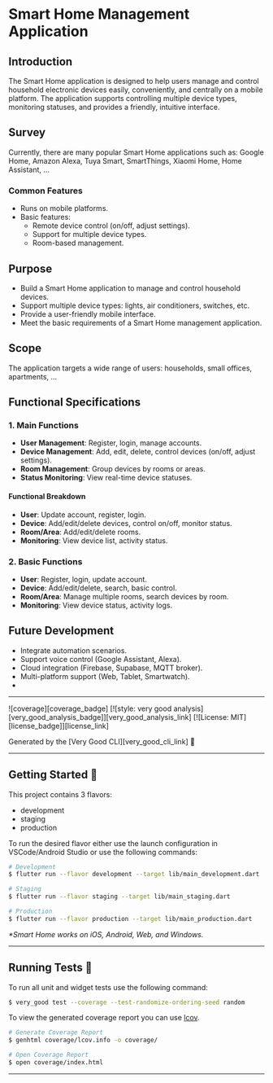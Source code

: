 # Smart Home Management Application

## Introduction
The Smart Home application is designed to help users manage and control household electronic devices easily, conveniently, and centrally on a mobile platform. The application supports controlling multiple device types, monitoring statuses, and provides a friendly, intuitive interface.

## Survey
Currently, there are many popular Smart Home applications such as: Google Home, Amazon Alexa, Tuya Smart, SmartThings, Xiaomi Home, Home Assistant, …

### Common Features
- Runs on mobile platforms.
- Basic features:
  - Remote device control (on/off, adjust settings).
  - Support for multiple device types.
  - Room-based management.

## Purpose
- Build a Smart Home application to manage and control household devices.
- Support multiple device types: lights, air conditioners, switches, etc.
- Provide a user-friendly mobile interface.
- Meet the basic requirements of a Smart Home management application.

## Scope
The application targets a wide range of users: households, small offices, apartments, …

## Functional Specifications

### 1. Main Functions
- **User Management**: Register, login, manage accounts.
- **Device Management**: Add, edit, delete, control devices (on/off, adjust settings).
- **Room Management**: Group devices by rooms or areas.
- **Status Monitoring**: View real-time device statuses.

#### Functional Breakdown
- **User**: Update account, register, login.
- **Device**: Add/edit/delete devices, control on/off, monitor status.
- **Room/Area**: Add/edit/delete rooms.
- **Monitoring**: View device list, activity status.

### 2. Basic Functions
- **User**: Register, login, update account.
- **Device**: Add/edit/delete, search, basic control.
- **Room/Area**: Manage multiple rooms, search devices by room.
- **Monitoring**: View device status, activity logs.

## Future Development
- Integrate automation scenarios.
- Support voice control (Google Assistant, Alexa).
- Cloud integration (Firebase, Supabase, MQTT broker).
- Multi-platform support (Web, Tablet, Smartwatch).
- 
---

![coverage][coverage_badge]
[![style: very good analysis][very_good_analysis_badge]][very_good_analysis_link]
[![License: MIT][license_badge]][license_link]

Generated by the [Very Good CLI][very_good_cli_link] 🤖

---

## Getting Started 🚀

This project contains 3 flavors:

- development
- staging
- production

To run the desired flavor either use the launch configuration in VSCode/Android Studio or use the following commands:

```sh
# Development
$ flutter run --flavor development --target lib/main_development.dart

# Staging
$ flutter run --flavor staging --target lib/main_staging.dart

# Production
$ flutter run --flavor production --target lib/main_production.dart
```

_\*Smart Home works on iOS, Android, Web, and Windows._

---

## Running Tests 🧪

To run all unit and widget tests use the following command:

```sh
$ very_good test --coverage --test-randomize-ordering-seed random
```

To view the generated coverage report you can use [lcov](https://github.com/linux-test-project/lcov).

```sh
# Generate Coverage Report
$ genhtml coverage/lcov.info -o coverage/

# Open Coverage Report
$ open coverage/index.html
```
---

